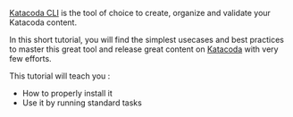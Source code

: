 [Katacoda CLI](https://www.katacoda.com/cli) is the tool of choice to create,
organize and validate your Katacoda content.

In this short tutorial, you will find the simplest usecases and best practices
to master this great tool and release great content on [Katacoda](https://www.katacoda.com/)
with very few efforts.

This tutorial will teach you :

- How to properly install it
- Use it by running standard tasks 